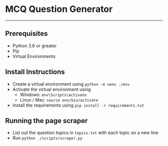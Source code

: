 # MCQ Question Generator

---

## Prerequisites

- Python 3.6 or greater
- Pip
- Virtual Environments

## Install Instructions

- Create a virtual environment using ```python -m venv ./env```
- Activate the virtual environment using
  - Windows: ```env\Scripts\activate```
  - Linux / Mac: ```source env/bin/activate```
- Install the requirements using ```pip install -r requirements.txt```

## Running the page scraper

- List out the question topics in `topics.txt` with each topic on a new line
- Run ```python ./scripts/scraper.py```
